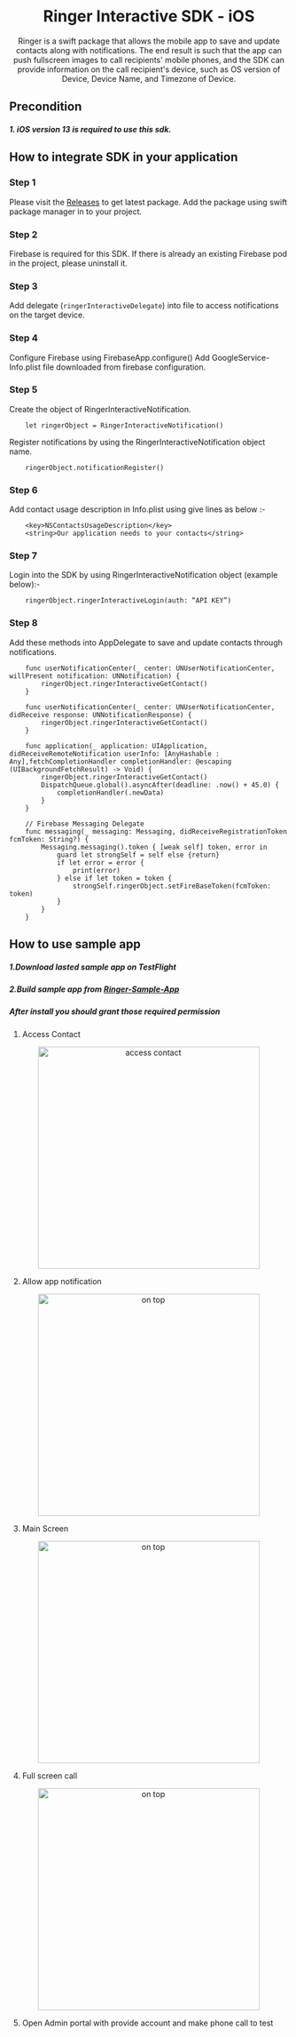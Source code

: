 <h1 align="center">Ringer Interactive SDK - iOS</h1>

<p align="center">
Ringer is a swift package that allows the mobile app to save and update contacts along with notifications. The end result is such that the app can push fullscreen images to call recipients' mobile phones, and the SDK can provide information on the call recipient's device, such as OS version of Device, Device Name, and Timezone of Device.
</p>


## Precondition 

##### 1. iOS version 13 is required to use this sdk.



## How to integrate SDK in your application
### Step 1
Please visit the [Releases]([https://github.com/RingerInteractive/Ringer-Interactive-iOS-SDK]) to get latest package.
Add the package using swift package manager in to your project.

### Step 2
Firebase is required for this SDK. If there is already an existing Firebase pod in the project, please uninstall it.

### Step 3
Add delegate (`ringerInteractiveDelegate`) into file to access notifications on the target device.

### Step 4
Configure Firebase using FirebaseApp.configure()
Add GoogleService-Info.plist file downloaded from firebase configuration.

### Step 5
Create the object of RingerInteractiveNotification.
```
	let ringerObject = RingerInteractiveNotification()
```
Register notifications by using the RingerInteractiveNotification object name.
```
	ringerObject.notificationRegister()
```
### Step 6
Add contact usage description in Info.plist using give lines as below  :-
```	
	<key>NSContactsUsageDescription</key>
	<string>Our application needs to your contacts</string>
```

### Step 7
Login into the SDK by using RingerInteractiveNotification object (example below):-
```
	ringerObject.ringerInteractiveLogin(auth: “API KEY”)
```
### Step 8
Add these methods into AppDelegate to save and update contacts through notifications.
```
	func userNotificationCenter(_ center: UNUserNotificationCenter, willPresent notification: UNNotification) {
		ringerObject.ringerInteractiveGetContact()
	}
    
	func userNotificationCenter(_ center: UNUserNotificationCenter, didReceive response: UNNotificationResponse) {
		ringerObject.ringerInteractiveGetContact()
	}
    
	func application(_ application: UIApplication, didReceiveRemoteNotification userInfo: [AnyHashable : Any],fetchCompletionHandler completionHandler: @escaping (UIBackgroundFetchResult) -> Void) {
		ringerObject.ringerInteractiveGetContact()
		DispatchQueue.global().asyncAfter(deadline: .now() + 45.0) {
		    completionHandler(.newData)
		}
	}
 
    // Firebase Messaging Delegate
    func messaging(_ messaging: Messaging, didReceiveRegistrationToken fcmToken: String?) {
        Messaging.messaging().token { [weak self] token, error in
            guard let strongSelf = self else {return}
            if let error = error {
                print(error)
            } else if let token = token {
                strongSelf.ringerObject.setFireBaseToken(fcmToken: token)
            }
        }
    }
```


## How to use sample app
##### 1.Download lasted sample app on TestFlight 
##### 2.Build sample app from [Ringer-Sample-App](https://github.com/RingerInteractive/Ringer-SDK-Sample-App-IOS)

##### After install you should grant those required permission 
1. Access Contact

<p align="center"><img src="https://raw.githubusercontent.com/RingerInteractive/Ringer-SDK-Sample-App-IOS/master/access_contact.jpg" width="400" alt="access contact"></p>

2. Allow app notification
<p align="center"><img src="https://raw.githubusercontent.com/RingerInteractive/Ringer-SDK-Sample-App-IOS/master/notification.jpg" width="400" alt="on top"></p>

3. Main Screen
<p align="center"><img src="https://raw.githubusercontent.com/RingerInteractive/Ringer-SDK-Sample-App-IOS/master/home_screen.jpg" width="400" alt="on top"></p>

4. Full screen call
<p align="center"><img src="https://raw.githubusercontent.com/RingerInteractive/Ringer-SDK-Sample-App-IOS/master/app_setting.jpg" width="400" alt="on top"></p>

5. Open Admin portal with provide account and make phone call to test 





